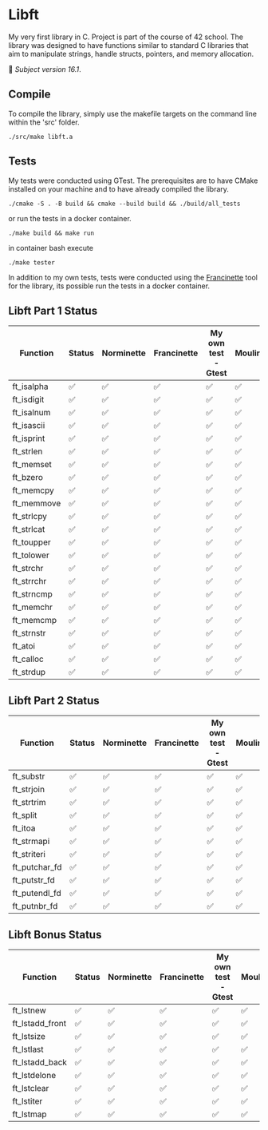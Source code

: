 # Libft
My very first library in C. Project is part of the course of 42 school.
The library was designed to have functions similar to standard C libraries that aim to manipulate strings, handle structs, pointers, and memory allocation.

🚩 *Subject version 16.1*.

## Compile
To compile the library, simply use the makefile targets on the command line within the 'src' folder.
```
./src/make libft.a
```

## Tests
My tests were conducted using GTest. The prerequisites are to have CMake installed on your machine and to have already compiled the library.
```
./cmake -S . -B build && cmake --build build && ./build/all_tests
```
or run the tests in a docker container.
```
./make build && make run
```
in container bash execute
```
./make tester
```

In addition to my own tests, tests were conducted using the [Francinette](https://github.com/xicodomingues/francinette) tool for the library, its possible run the tests in a docker container.

## Libft Part 1 Status
| Function | Status | Norminette | Francinette | My own test - Gtest | Moulinette
| --- | --- | --- | --- |--- | --- |
| ft_isalpha | ✅ | ✅ | ✅ | ✅ | ✅ |
| ft_isdigit | ✅ | ✅ | ✅ | ✅ | ✅ |
| ft_isalnum | ✅ | ✅ | ✅ | ✅ | ✅ |
| ft_isascii | ✅ | ✅ | ✅ | ✅ | ✅ |
| ft_isprint | ✅ | ✅ | ✅ | ✅ | ✅ |
| ft_strlen | ✅ | ✅ | ✅ | ✅ | ✅ |
| ft_memset | ✅ | ✅ | ✅ | ✅ | ✅ |
| ft_bzero | ✅ | ✅ | ✅ | ✅ | ✅ |
| ft_memcpy | ✅ | ✅ | ✅ | ✅ | ✅ |
| ft_memmove | ✅ | ✅ | ✅ | ✅ | ✅ |
| ft_strlcpy | ✅ | ✅ | ✅ | ✅ | ✅ |
| ft_strlcat | ✅ | ✅ | ✅ | ✅ | ✅ |
| ft_toupper | ✅ | ✅ | ✅ | ✅ | ✅ |
| ft_tolower | ✅ | ✅ | ✅ | ✅ | ✅ |
| ft_strchr | ✅ | ✅ | ✅ | ✅ | ✅ |
| ft_strrchr | ✅ | ✅ | ✅ | ✅ | ✅ |
| ft_strncmp | ✅ | ✅ | ✅ | ✅ | ✅ |
| ft_memchr | ✅ | ✅ | ✅ | ✅ | ✅ |
| ft_memcmp | ✅ | ✅ | ✅ | ✅ | ✅ |
| ft_strnstr | ✅ | ✅ | ✅ | ✅ | ✅ |
| ft_atoi | ✅ | ✅ | ✅ | ✅ | ✅ |
| ft_calloc | ✅ | ✅ | ✅ | ✅ | ✅ |
| ft_strdup | ✅ | ✅ | ✅ | ✅ | ✅ |

## Libft Part 2 Status
| Function | Status | Norminette | Francinette | My own test - Gtest | Moulinette
| --- | --- | --- | --- |--- | --- |
| ft_substr | ✅ | ✅ | ✅ | ✅ | ✅ |
| ft_strjoin | ✅ | ✅ | ✅ | ✅ | ✅ |
| ft_strtrim | ✅ | ✅ | ✅ | ✅ | ✅ |
| ft_split | ✅ | ✅ | ✅ | ✅ | ✅ |
| ft_itoa | ✅ | ✅ | ✅ | ✅ | ✅ |
| ft_strmapi | ✅ | ✅ | ✅ | ✅ | ✅ |
| ft_striteri | ✅ | ✅ | ✅ | ✅ | ✅ |
| ft_putchar_fd | ✅ | ✅ | ✅ | ✅ | ✅ |
| ft_putstr_fd | ✅ | ✅ | ✅ | ✅ | ✅ |
| ft_putendl_fd | ✅ | ✅ | ✅ | ✅ | ✅ |
| ft_putnbr_fd | ✅ | ✅ | ✅ | ✅ | ✅ |

## Libft Bonus Status
| Function | Status | Norminette | Francinette | My own test - Gtest | Moulinette
| --- | --- | --- | --- |--- | --- |
| ft_lstnew | ✅ | ✅ | ✅ | ✅ | ✅ |
| ft_lstadd_front | ✅ | ✅ | ✅ | ✅ | ✅ |
| ft_lstsize | ✅ | ✅ | ✅ | ✅ | ✅ |
| ft_lstlast | ✅ | ✅ | ✅ | ✅ | ✅ |
| ft_lstadd_back | ✅ | ✅ | ✅ | ✅ | ✅ |
| ft_lstdelone | ✅ | ✅ | ✅ | ✅ | ✅ |
| ft_lstclear | ✅ | ✅ | ✅ | ✅ | ✅ |
| ft_lstiter | ✅ | ✅ | ✅ | ✅ | ✅ |
| ft_lstmap | ✅ | ✅ | ✅ | ✅ | ✅ |
